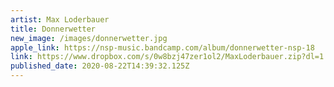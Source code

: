 ```yaml
---
artist: Max Loderbauer
title: Donnerwetter
new_image: /images/donnerwetter.jpg
apple_link: https://nsp-music.bandcamp.com/album/donnerwetter-nsp-18
link: https://www.dropbox.com/s/0w8bzj47zer1ol2/MaxLoderbauer.zip?dl=1
published_date: 2020-08-22T14:39:32.125Z
---
```

